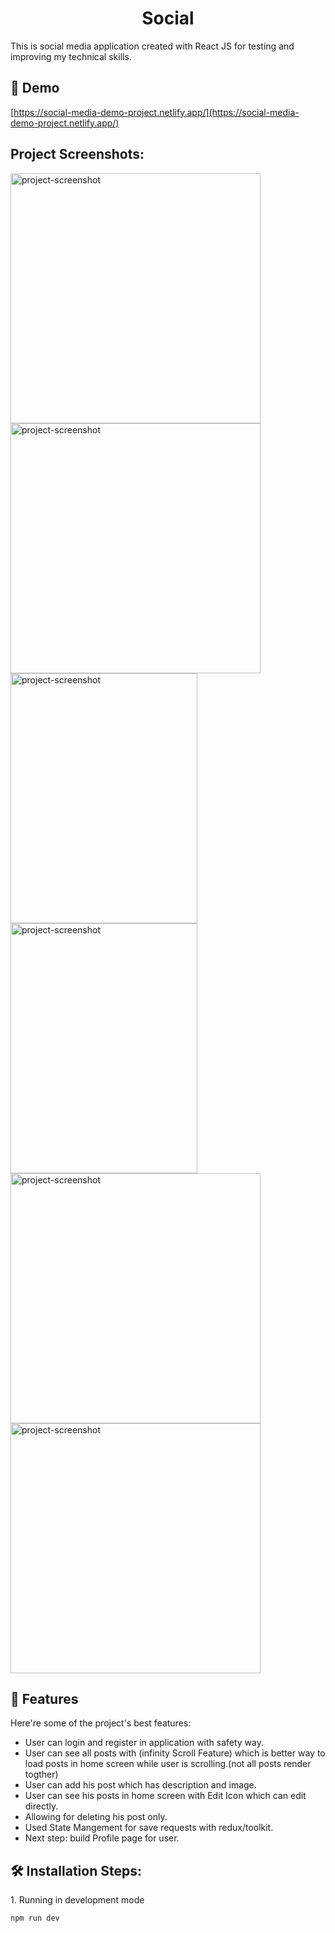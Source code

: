 
  <h1 align="center" id="title">Social</h1>

<p id="description">This is social media application created with React JS for testing and improving my technical skills.</p>

<h2>🚀 Demo</h2>

[https://social-media-demo-project.netlify.app/](https://social-media-demo-project.netlify.app/)

<h2>Project Screenshots:</h2>

<img src="https://firebasestorage.googleapis.com/v0/b/react-social-8a3b7.appspot.com/o/Project-images%2FScreenshot_22-4-2024_14112_social-media-demo-project.netlify.app.jpeg?alt=media&amp;token=53cb3d72-e68e-4c96-8d2b-ff0b1e062c94" alt="project-screenshot"  height="400/">

<img src="https://firebasestorage.googleapis.com/v0/b/react-social-8a3b7.appspot.com/o/Project-images%2FScreenshot_22-4-2024_1430_social-media-demo-project.netlify.app.jpeg?alt=media&amp;token=dde7ee19-91c1-4cac-bc7a-a04dfc64f37f" alt="project-screenshot"  height="400/">

<img src="https://firebasestorage.googleapis.com/v0/b/react-social-8a3b7.appspot.com/o/Project-images%2FScreenshot_22-4-2024_1479_social-media-demo-project.netlify.app.jpeg?alt=media&amp;token=8c58b6c5-38a5-4a33-9cbe-b04e845730b9" alt="project-screenshot" width="77%"  height="400/">

<img src="https://firebasestorage.googleapis.com/v0/b/react-social-8a3b7.appspot.com/o/Project-images%2FScreenshot_22-4-2024_15513_social-media-demo-project.netlify.app.jpeg?alt=media&amp;token=32ef75fd-270c-4fa8-85a5-a7af54233f93" alt="project-screenshot" width="77%"  height="400/">

<img src="https://firebasestorage.googleapis.com/v0/b/react-social-8a3b7.appspot.com/o/Project-images%2FScreenshot_22-4-2024_14836_social-media-demo-project.netlify.app.jpeg?alt=media&amp;token=608cf8bf-b8d9-475a-8388-a5fff2c45726" alt="project-screenshot"  height="400/">

<img src="https://firebasestorage.googleapis.com/v0/b/react-social-8a3b7.appspot.com/o/Project-images%2FScreenshot_22-4-2024_14819_social-media-demo-project.netlify.app.jpeg?alt=media&amp;token=9d4782b3-abec-49c3-8d36-2fef264bec5f" alt="project-screenshot"  height="400/">

  
  
<h2>🧐 Features</h2>

Here're some of the project's best features:

*   User can login and register in application with safety way.
*   User can see all posts with (infinity Scroll Feature) which is better way to load posts in home screen while user is scrolling.(not all posts render togther)
*   User can add his post which has description and image.
*   User can see his posts in home screen with Edit Icon which can edit directly.
*   Allowing for deleting his post only.
*   Used State Mangement for save requests with redux/toolkit.
*   Next step: build Profile page for user.

<h2>🛠️ Installation Steps:</h2>

<p>1. Running in development mode</p>

```
npm run dev
```
